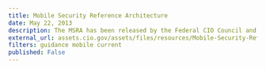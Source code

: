 ```yaml
---
title: Mobile Security Reference Architecture
date: May 22, 2013
description: The MSRA has been released by the Federal CIO Council and the Department of Homeland Security to assist Federal Departments and Agencies in the secure implementation of mobile solutions through their enterprise architectures.
external_url: assets.cio.gov/assets/files/resources/Mobile-Security-Reference-Architecture.pdf
filters: guidance mobile current
published: False
---
```

